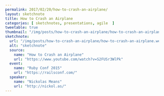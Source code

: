 ```yaml
---
permalink: 2017/02/20/how-to-crash-an-airplane/
layout: sketchnote
title: How to Crash an Airplane
categories: [ sketchnotes, presentations, agile  ]
tweetable: true
thumbnail: "/img/posts/how-to-crash-an-airplane/how-to-crash-an-airplane.webp"
sketchnote:
  url: "/img/posts/how-to-crash-an-airplane/how-to-crash-an-airplane.webp"
  alt: "sketchnote"
  source:
    name: "How to Crash an Airplane"
    url: "https://www.youtube.com/watch?v=S2FUSr3WlPk"
  event:
    name: "Ruby Conf 2015"
    url: "https://railsconf.com/"
  speaker:
    name: "Nickolas Means"
    url: "http://nickol.as/"
---
```

